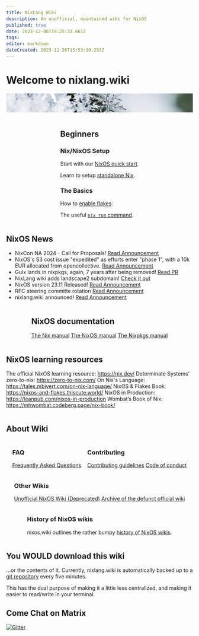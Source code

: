 ```yaml
---
title: NixLang Wiki
description: An unofficial, maintained wiki for NixOS
published: true
date: 2023-12-06T19:25:33.661Z
tags: 
editor: markdown
dateCreated: 2023-11-26T15:53:10.293Z
---
```


# Welcome to nixlang.wiki
![nixlang-header-crop2.jpg](/nixlang-header-crop2.jpg)

<div style="display: flex; flex-wrap: wrap; justify-content: space-evenly; align-items: flex-start; flex-grow: 4;">

<div class="landing-item">
  
## Beginners
### Nix/NixOS Setup

Start with our [NixOS quick start](/nixos/Quick_Start).

Learn to setup [standalone Nix](/nix/Setup).
  
### The Basics
  
How to [enable flakes](/nix/experimental_features).
  
The useful [`nix run` command](/nix/nix_run).
  
</div>
  
<div id="nix-news" class="landing-item">

## NixOS News
   
- NixCon NA 2024 - Call for Proposals! [Read Announcement](https://discourse.nixos.org/t/nixcon-na-2024-call-for-proposals/36491)
- NixOS's S3 cost issue "expedited" as efforts enter "phase 1", with a 10k EUR allocated from opencollective. [Read Announcement](https://discourse.nixos.org/t/nixos-s3-long-term-resolution-phase-1/36493)
- Guix lands in nixpkgs, again, 7 years after being removed! [Read PR](https://github.com/NixOS/nixpkgs/pull/264331)
- NixLang wiki adds landscape2 subdomain! [Check it out](https://landscape.nixlang.wiki/)
- NixOS version 23.11 Released! [Read Announcement](https://discourse.nixos.org/t/nixos-23-11-released/36210)
- RFC steering committe rotation [Read Announcement](https://discourse.nixos.org/t/rfc-steering-committee-rotation-2023-24)
- nixlang.wiki announced! [Read Announcement](https://discourse.nixos.org/t/announcing-nixlang-wiki)
  
</div>
  
<div class="landing-item">
  
## NixOS documentation
[The Nix manual](https://nixos.org/manual/nix/stable/)
[The NixOS manual](https://nixos.org/manual/nixos/stable/)
[The Nixpkgs manual](https://nixos.org/manual/nixpkgs/stable/)
  
</div>

<div class="landing-item">
  
## NixOS learning resources

The official NixOS learning resource: https://nix.dev/
Determinate Systems' zero-to-nix: https://zero-to-nix.com/
On Nix's Language: https://tales.mbivert.com/on-nix-language/
NixOS & Flakes Book: https://nixos-and-flakes.thiscute.world/
NixOS in Production: https://leanpub.com/nixos-in-production
Wombat’s Book of Nix: https://mhwombat.codeberg.page/nix-book/
  
</div>

</div>

## About Wiki
<div style="display: flex; flex-wrap: wrap; justify-content: space-evenly; align-items: flex-start; flex-grow: 4;">

<div class="landing-item">
  
### FAQ
[Frequently Asked Questions](/faq)
  
</div>
  
<div class="landing-item">

### Contributing
[Contributing guidelines](/meta/contributing_guidelines)
[Code of conduct](/meta/code_of_conduct)
  
</div>
  
<div class="landing-item">
  
### Other Wikis
[Unofficial NixOS Wiki (Deprecated)](https://nixos.wiki)
[Archive of the defunct official wiki](https://web.archive.org/web/20170830114339/https://nixos.org/~eelco/wiki-20160212.xml.gz)

</div>
  
<div class="landing-item">

### History of NixOS wikis
nixos.wiki outlines the rather bumpy [history of NixOS wikis](https://nixos.wiki/wiki/NixOS_Wiki:History).
  
</div>

</div>

## You WOULD download this wiki
...or the contents of it. Currently, nixlang.wiki is automatically backed up to a [git repository](https://github.com/nixlang-wiki/nixlang-wiki) every five minutes.

This has the dual purpose of making it a little less centralized, and making it easier to read/write in your terminal.
  
## Come Chat on Matrix

<a href="https://matrix.to/#/#nixlangwiki:gitter.im"><img alt="Gitter" src="https://img.shields.io/gitter/room/eza-community/eza?logo=element&link=https%3A%2F%2Fapp.gitter.im%2F%23%2Froom%2F%23eza%3Agitter.im&link=Gitter%20matrix%20room%20for%20Eza" width=200></a>